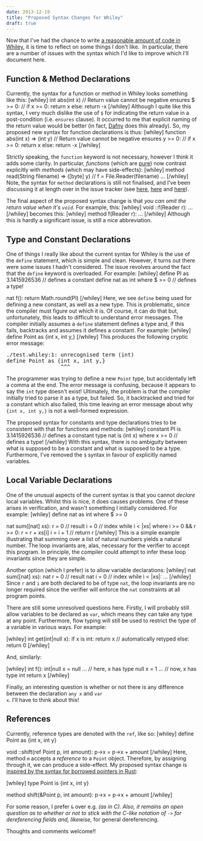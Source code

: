 ```yaml
---
date: 2013-12-19
title: "Proposed Syntax Changes for Whiley"
draft: true
---
```


Now that I've had the chance to write <a href="https://github.com/Whiley/WyBench/tree/master/src">a reasonable amount of code in Whiley</a>, it is time to reflect on some things I don't like.  In particular, there are a number of issues with the syntax which I'd like to improve which I'll document here.
<h2>Function &amp; Method Declarations</h2>
Currently, the syntax for a function or method in Whiley looks something like this:
[whiley]
int abs(int x) 
// Return value cannot be negative
ensures $ &gt;= 0:
    //
    if x &gt;= 0:
       return x
    else:
       return -x
[/whiley]
Although I quite like this syntax, I very much dislike the use of <code>$</code> for indicating the return value in a post-condition (i.e. <code>ensures</code> clause).  It occurred to me that explicit naming of the return value would be better (in fact, <a href="http://research.microsoft.com/en-us/projects/dafny/">Dafny</a> does this already).  So, my proposed new syntax for function declarations is thus:
[whiley]
function abs(int x) =&gt; (int y)
// Return value cannot be negative
ensures y &gt;= 0:
    //
    if x &gt;= 0:
       return x
    else:
       return -x
[/whiley]

Strictly speaking, the <code>function</code> keyword is not necessary, however I think it adds some clarity.  In particular, <em>functions</em> (which are <a href="http://en.wikipedia.org/wiki/Pure_function">pure</a>) now contrast explicitly with <em>methods</em> (which may have side-effects):
[whiley]
method read(String filename) =&gt; ([byte] y)
    //
    f = File.Reader(filename)
    ...
[/whiley]
Note, the syntax for <code>method</code> declarations is still not finalised, and I've been discussing it at length over in the issue tracker (see <a href="https://github.com/Whiley/WhileyCompiler/issues/204">here</a>, <a href="https://github.com/Whiley/WhileyCompiler/issues/309">here</a> and <a href="https://github.com/Whiley/WhileyCompiler/issues/310">here</a>).

The final aspect of the proposed syntax change is that <em>you can omit the return value when it's <code>void</code></em>.  For example, this:
[whiley]
void ::f(Reader r):
   ...
[/whiley]
becomes this:
[whiley]
method f(Reader r):
   ...
[/whiley]
Although this is hardly a significant issue, is still a nice abbreviation.

<h2>Type and Constant Declarations</h2>
One of things I really like about the current syntax for Whiley is the use of the <code>define</code> statement, which is simple and clean.  However, it turns out there were some issues I hadn't considered.  The issue revolves around the fact that the <code>define</code> keyword is overloaded.  For example:
[whiley]
define PI as 3.1415926536      // defines a constant
define nat as int where $ &gt;= 0 // defines a type!

nat f():
    return Math.round(PI)
[/whiley]
Here, we see <code>define</code> being used for defining a new constant, as well as a new type.  This is problematic, since the compiler must figure out which it is.  Of course, it can do that but, unfortunately, this leads to difficult to understand error messages.  The compiler initially assumes a <code>define</code> statement defines a type and, if this fails, backtracks and assumes it defines a constant.  For example:
[whiley]
define Point as {int x, int y,}
[/whiley]
This produces the following cryptic error message:
<pre>
./test.whiley:1: unrecognised term (int)
define Point as {int x, int y,}
                 ^^^
</pre>

The programmer was trying to define a new <code>Point</code> type, but accidentally left a comma at the end.  The error message is confusing, because it appears to say the <code>int</code> type doesn't exist!  Ultimately, the problem is that the compiler initially tried to parse it as a type, but failed.  So, it backtracked and tried for a constant which also failed, this time leaving an error message about why <code>{int x, int y,}</code> is not a well-formed expression.

The proposed syntax for constants and type declarations tries to be consistent with that for functions and methods:
[whiley]
constant PI is 3.1415926536      // defines a constant
type nat is (int x) where x &gt;= 0 // defines a type!
[/whiley]
With this syntax, there is no ambiguity between what is supposed to be a constant and what is supposed to be a type.  Furthermore, I've removed the <code>$</code> syntax in favour of explicitly named variables.

<h2>Local Variable Declarations</h2>
One of the unusual aspects of the current syntax is that you cannot <em>declare</em> local variables.  Whilst this is nice, it does causes problems.  One of these arises in verification, and wasn't something I initially considered.  For example:
[whiley]
define nat as int where $ &gt;= 0

nat sum([nat] xs):
   r = 0 // result
   i = 0 // index
   while i &lt; |xs| where i &gt;= 0 &amp;&amp; r &gt;= 0:
      r = r + xs[i]
      i = i + 1
   //
   return r
[/whiley]
This is a simple example illustrating that summing over a list of natural numbers yields a natural number.  The loop invariants are, alas, necessary for the verifier to accept this program.  In principle, the compiler could attempt to infer these loop invariants since they are simple.  

Another option (which I prefer) is to allow variable declarations:
[whiley]
nat sum([nat] xs):
   nat r = 0 // result
   nat i = 0 // index
   while i &lt; |xs|:
      ...
[/whiley]
Since <code>r</code> and <code>i</code> are both declared to be of type <code>nat</code>, the loop invariants are no longer required since the verifier will enforce the <code>nat</code> constraints at all program points.

There are still some unresolved questions here.  Firstly, I will probably still allow variables to be declared as <code>var</code>, which means they can take any type at any point.  Furthermore, flow typing will still be used to restrict the type of a variable in various ways.  For example:

[whiley]
int get(int|null x):
    if x is int:
        return x // automatically retyped
    else:
        return 0
[/whiley]

And, similarly:

[whiley]
int f():
    int|null x = null
    ... // here, x has type null
    x = 1
    ... // now, x has type int
    return x
[/whiley]

Finally, an interesting question is whether or not there is any difference between the declaration <code>any x</code> and <code>var x</code>.  I'll have to think about this!

<h2>References</h2>

Currently, reference types are denoted with the <code>ref</code>, like so:
[whiley]
define Point as {int x, int y}

void ::shift(ref Point p, int amount):
    p-&gt;x = p-&gt;x + amount
[/whiley]
Here, method <code>m</code> accepts a <em>reference</em> to a <code>Point</code> object.  Therefore, by assigning through it, we can produce a side-effect.  My proposed syntax change is <a href="http://static.rust-lang.org/doc/0.4/rust.html#type-system">inspired by the syntax for borrowed pointers in Rust</a>:

[whiley]
type Point is {int x, int y}

method shift(&amp;Point p, int amount):
    p-&gt;x = p-&gt;x + amount
[/whiley]

For some reason, I prefer <code>&</code> over e.g. <code>*</code> (as in C).  Also, it remains an open question as to whether or not to stick with the C-like notation of <code>-></code> for dereferencing fields and, likewise, <code>*</code> for general dereferencing.

Thoughts and comments welcome!!
